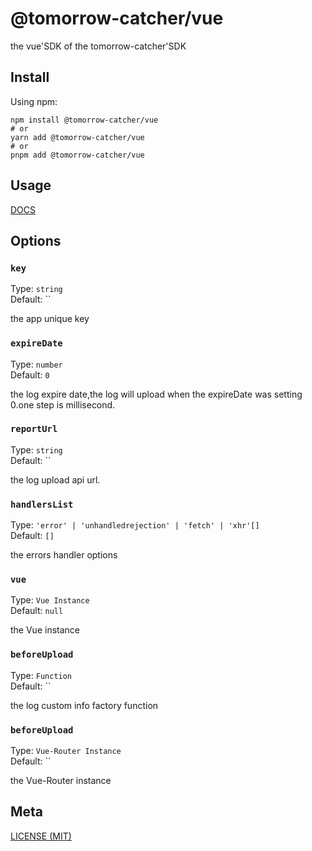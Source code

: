 # @tomorrow-catcher/vue

the vue'SDK of the tomorrow-catcher'SDK

## Install

Using npm:

```console
npm install @tomorrow-catcher/vue
# or
yarn add @tomorrow-catcher/vue
# or
pnpm add @tomorrow-catcher/vue
```

## Usage

[DOCS](https://chuhingyee.github.io/tomorrow-catcher/sdks/vue.html)

## Options

### `key`

Type: `string`<br>
Default: ``

the app unique key

### `expireDate`

Type: `number`<br>
Default: `0`

the log expire date,the log will upload when the expireDate was setting 0.one step is millisecond.

### `reportUrl`

Type: `string`<br>
Default: ``

the log upload api url.

### `handlersList`

Type: `'error' | 'unhandledrejection' | 'fetch' | 'xhr'[]`<br>
Default: `[]`

the errors handler options

### `vue`

Type: `Vue Instance`<br>
Default: `null`

the Vue instance

### `beforeUpload`

Type: `Function`<br>
Default: ``

the log custom info factory function

### `beforeUpload`

Type: `Vue-Router Instance`<br>
Default: ``

the Vue-Router instance

## Meta

[LICENSE (MIT)](/LICENSE)

